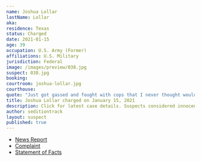 ```yaml
---
name: Joshua Lollar
lastName: Lollar
aka:
residence: Texas
status: Charged
date: 2021-01-15
age: 39
occupation: U.S. Army (Former)
affiliations: U.S. Military
jurisdiction: Federal
image: /images/preview/038.jpg
suspect: 038.jpg
booking:
courtroom: joshua-lollar.jpg
courthouse:
quote: "Just got gassed and fought with cops that I never thought would happen."
title: Joshua Lollar charged on January 15, 2021
description: Click for latest case details. Suspects considered innocent until proven guilty.
author: seditiontrack
layout: suspect
published: true
---
```

- [News Report](https://abc13.com/spring-man-capitol-riot-josh-lollar-joshua-charged-us-protest/9689137/)
- [Complaint](https://www.justice.gov/opa/page/file/1355471/download)
- [Statement of Facts](https://www.justice.gov/opa/page/file/1355471/download)
